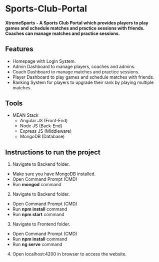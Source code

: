 # Sports-Club-Portal

#### XtremeSports - A Sports Club Portal which provides players to play games and schedule matches and practice sessions with friends. Coaches can manage matches and practice sessions.

## Features

- Homepage with Login System.
- Admin Dashboard to manage players, coaches and admins.
- Coach Dashboard to manage matches and practice sessions.
- Player Dashboard to play games and schedule matches with friends.
- Ranking System for players to upgrade their rank by playing multiple matches.

## Tools

- MEAN Stack
  - Angular JS (Front-End)
  - Node JS (Back-End)
  - Express JS (Middleware)
  - MongoDB (Database)

## Instructions to run the project

1. Navigate to Backend folder.
  - Make sure you have MongoDB installed.
  - Open Command Prompt (CMD)
  - Run **mongod** command
  
2. Navigate to Backend folder.
  - Open Command Prompt (CMD)
  - Run **npm install** command
  - Run **npm start** command
  
3. Navigate to Frontend folder.
  - Open Command Prompt (CMD)
  - Run **npm install** command
  - Run **ng serve** command
  
4. Open localhost:4200 in browser to access the website.
